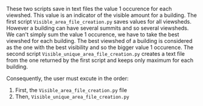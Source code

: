 These two scripts save in text files the value 1 occurence for each viewshed.
This value is an indicator of the visible amount for a building.
The first script `Visible_area_file_creation.py` saves values for all viewsheds.
However a building can have several summits and so several viewsheds. 
We can't simply sum the value 1 occurence, we have to take the best viewshed for each building.
The best viewshed of a building is considered as the one with the best visibility and so the bigger value 1 occurence.
The second script `Visible_unique_area_file_creation.py` creates a text file from the one returned by the first script and keeps only maximum for each building.

Consequently, the user must excute in the order:
1. First, the `Visible_area_file_creation.py` file
2. Then, `Visible_unique_area_file_creation.py`